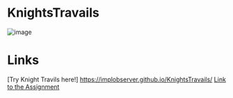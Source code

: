 # KnightsTravails
![image](https://github.com/implObserver/KnightsTravails/assets/70576666/4c783136-64be-4909-8593-6fe9f81c7fd1)

# Links
[Try Knight Travils here!] https://implobserver.github.io/KnightsTravails/
[Link to the Assignment](https://www.theodinproject.com/lessons/javascript-knights-travails)
